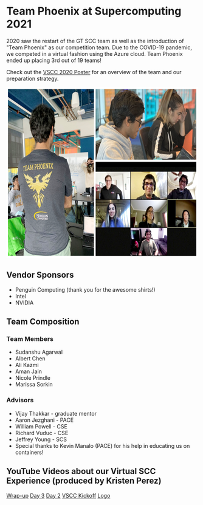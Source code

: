 # Team Phoenix at Supercomputing 2021

2020 saw the restart of the GT SCC team as well as the introduction of "Team Phoenix" as our competition team. Due to the COVID-19 pandemic, we competed in a virtual fashion using the Azure cloud. Team Phoenix ended up placing 3rd out of 19 teams! 

Check out the [VSCC 2020 Poster](files/gt_vscc_supercomputing20_poster.pdf) for an overview of the team and our preparation strategy.

<p class="aligncenter">
    <img alt="2020 Team Phoenix" width="600" height="450" src="img/2020/scc20_team_phoenix_collage.jpg">
</p>


## Vendor Sponsors
* Penguin Computing (thank you for the awesome shirts!)
* Intel
* NVIDIA

## Team Composition

### Team Members
* Sudanshu Agarwal
* Albert Chen
* Ali Kazmi
* Aman Jain
* Nicole Prindle
* Marissa Sorkin

### Advisors
* Vijay Thakkar - graduate mentor
* Aaron Jezghani - PACE
* William Powell - CSE
* Richard Vuduc - CSE
* Jeffrey Young - SCS
* Special thanks to Kevin Manalo (PACE) for his help in educating us on containers!

## YouTube Videos about our Virtual SCC Experience (produced by Kristen Perez)

[Wrap-up](https://www.youtube.com/watch?v=nTdpKZD9vZM)
[Day 3](https://www.youtube.com/watch?v=N-vqdtRuQlo)
[Day 2](https://www.youtube.com/watch?v=YXsu6btPZeM)
[VSCC Kickoff](https://www.youtube.com/watch?v=iHjCJPsr8hI)
[Logo](https://www.youtube.com/watch?v=fL1EKehV1I8)
